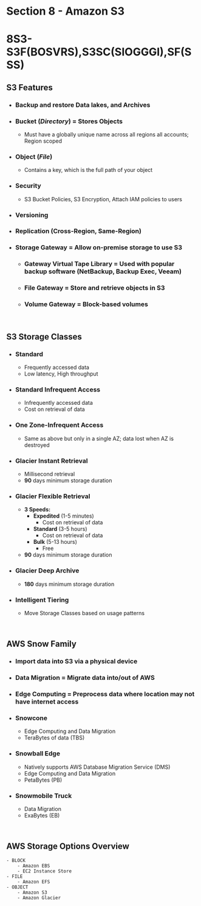 # Section 8 - Amazon S3

# **8S3-S3F(BOSVRS),S3SC(SIOGGGI),SF(SSS)**

## **S3 Features**
- ### Backup and restore **Data lakes**, and **Archives**
- ### **Bucket (*Directory*)** = Stores **Objects**
	- Must have a globally unique name across all regions all accounts; Region scoped
- ### **Object (*File*)**
	- Contains a key, which is the full path of your object
- ### **Security**
	- S3 Bucket Policies, S3 Encryption, Attach IAM policies to users
- ### **Versioning**
- ### **Replication (Cross-Region, Same-Region)**
- ### **Storage Gateway** = Allow on-premise storage to use S3
	- ### **Gateway Virtual Tape Library** = Used with popular backup software (NetBackup, Backup Exec, Veeam)
	- ### **File Gateway** = Store and retrieve objects in S3
	- ### **Volume Gateway** = Block-based volumes

<br>

## **S3 Storage Classes**
- ### **Standard**
	- Frequently accessed data
	- Low latency, High throughput
- ### **Standard Infrequent Access**
	- Infrequently accessed data
	- Cost on retrieval of data
- ### **One Zone-Infrequent Access**
	- Same as above but only in a single AZ; data lost when AZ is destroyed
- ### **Glacier Instant Retrieval**
	- Millisecond retrieval
	- **90** days minimum storage duration
- ### **Glacier Flexible Retrieval**
	- **3 Speeds:**
		- **Expedited** (1-5 minutes)
			- Cost on retrieval of data
		- **Standard** (3-5 hours)
			- Cost on retrieval of data
		- **Bulk** (5-13 hours)
			- Free
	- **90** days minimum storage duration
- ### **Glacier Deep Archive**
	-  **180** days minimum storage duration
- ### **Intelligent Tiering**
	- Move Storage Classes based on usage patterns

<br>

## **AWS Snow Family**
- ### Import data into S3 via a physical device
- ### **Data Migration** = Migrate data into/out of AWS
- ### **Edge Computing** = Preprocess data where location may not have internet access
- ### **Snowcone**
	- Edge Computing and Data Migration
	- TeraBytes of data (TBS)
- ### **Snowball Edge**
	- Natively supports AWS Database Migration Service (DMS)
	- Edge Computing and Data Migration
	- PetaBytes (PB)
- ### **Snowmobile Truck**
	- Data Migration
	- ExaBytes (EB)

<br>

## **AWS Storage Options Overview**
	- BLOCK
		- Amazon EBS
		- EC2 Instance Store
	- FILE
		- Amazon EFS
	- OBJECT
		- Amazon S3
		- Amazon Glacier
